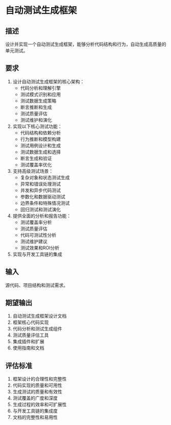 # 自动测试生成框架

## 描述
设计并实现一个自动测试生成框架，能够分析代码结构和行为，自动生成高质量的单元测试。

## 要求
1. 设计自动测试生成框架的核心架构：
   - 代码分析和理解引擎
   - 测试模式识别和应用
   - 测试数据生成策略
   - 断言推断和生成
   - 测试质量评估
   - 测试维护和演化
2. 实现以下核心测试功能：
   - 代码结构和依赖分析
   - 行为推断和模型构建
   - 测试用例设计和生成
   - 测试数据生成和选择
   - 断言生成和验证
   - 测试覆盖率优化
3. 支持高级测试场景：
   - 复杂对象和状态测试生成
   - 异常和错误处理测试
   - 并发和异步代码测试
   - 参数化和数据驱动测试
   - 边界条件和特殊情况测试
   - 回归测试和测试演化
4. 提供全面的分析和报告功能：
   - 测试覆盖率分析
   - 测试质量评估
   - 代码可测试性分析
   - 测试维护建议
   - 测试效果和ROI分析
5. 实现与开发工具链的集成

## 输入
源代码、项目结构和测试需求。

## 期望输出
1. 自动测试生成框架设计文档
2. 框架核心代码实现
3. 代码分析和测试生成组件
4. 测试质量评估工具
5. 集成插件和扩展
6. 使用指南和文档

## 评估标准
1. 框架设计的合理性和完整性
2. 代码实现的质量和可用性
3. 生成测试的质量和有效性
4. 测试覆盖的广度和深度
5. 生成过程的效率和可扩展性
6. 与开发工具链的集成度
7. 文档的完整性和易用性